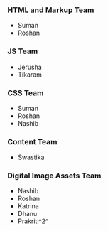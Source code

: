 ### HTML and Markup Team

- Suman 
- Roshan


### JS Team
- Jerusha
- Tikaram

### CSS Team

- Suman
- Roshan 
- Nashib 

### Content Team
- Swastika

### Digital Image Assets Team

- Nashib
- Roshan
- Katrina
- Dhanu
- Prakriti^2^